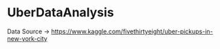 # UberDataAnalysis

Data Source -> https://www.kaggle.com/fivethirtyeight/uber-pickups-in-new-york-city
